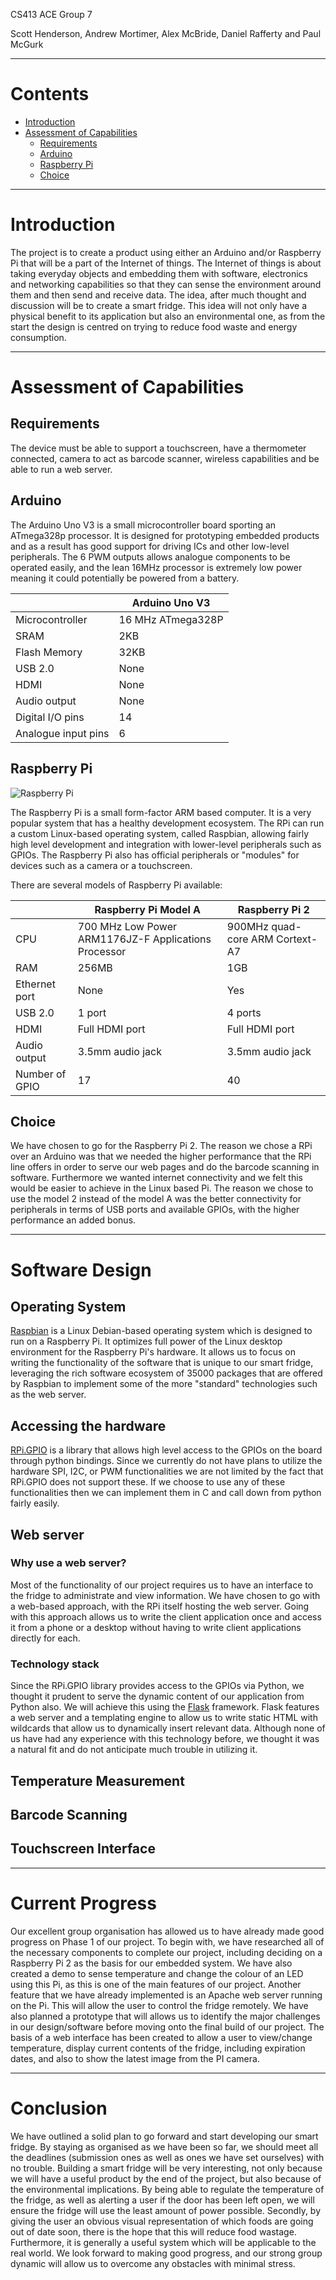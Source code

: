 
CS413 ACE Group 7

Scott Henderson, Andrew Mortimer, Alex McBride, Daniel Rafferty and Paul McGurk

----

# Contents  
  - [Introduction](#introduction)  
  - [Assessment of Capabilities](#assessment-of-capabilities)  
    - [Requirements](#requirements)
    - [Arduino](#arduino)
    - [Raspberry Pi](#raspberrypi)
    - [Choice](#choice)
----

# Introduction
The project is to create a product using either an Arduino and/or Raspberry Pi that will be a part of the Internet of things. The Internet of things is about taking everyday objects and embedding them with software, electronics and networking capabilities so that they can sense the environment around them and then send and receive data. The idea, after much thought and discussion will be to create a smart fridge. This idea will not only have a physical benefit to its application but also an environmental one, as from the start the design is centred on trying to reduce food waste and energy consumption.

----

# Assessment of Capabilities
## Requirements
The device must be able to support a touchscreen, have a thermometer connected, camera to act as barcode scanner, wireless capabilities and be able to run a web server.

## Arduino

The Arduino Uno V3 is a small microcontroller board sporting an ATmega328p processor. It is designed for prototyping embedded products and as a result has good support for driving ICs and other low-level peripherals. The 6 PWM outputs allows analogue components to be operated easily, and the lean 16MHz processor is extremely low power meaning it could potentially be powered from a battery.

|                     |   Arduino Uno V3  |
|---------------------|-------------------|
| Microcontroller     | 16 MHz ATmega328P |
| SRAM                | 2KB               |
| Flash Memory        | 32KB              |
| USB 2.0             | None              |
| HDMI                | None              |
| Audio output        | None              |
| Digital I/O pins    | 14                |
| Analogue input pins | 6                 |

## Raspberry Pi
![Raspberry Pi](https://upload.wikimedia.org/wikipedia/commons/4/45/Raspberry_Pi_-_Model_A.jpg)

The Raspberry Pi is a small form-factor ARM based computer. It is a very popular system that has a healthy development ecosystem. The RPi can run a custom Linux-based operating system, called Raspbian, allowing fairly high level development and integration with lower-level peripherals such as GPIOs. The Raspberry Pi also has official peripherals or "modules" for devices such as a camera or a touchscreen.

There are several models of Raspberry Pi available:

|                | Raspberry Pi Model A                                 | Raspberry Pi 2                  |
|----------------|------------------------------------------------------|---------------------------------|
| CPU            | 700 MHz Low Power ARM1176JZ-F Applications Processor | 900MHz quad-core ARM Cortext-A7 |
| RAM            | 256MB                                                | 1GB                             |
| Ethernet port  | None                                                 | Yes                             |
| USB 2.0        | 1 port                                               | 4 ports                         |
| HDMI           | Full HDMI port                                       | Full HDMI port                  |
| Audio output   | 3.5mm audio jack                                     | 3.5mm audio jack                |
| Number of GPIO | 17                                                   | 40                              |

## Choice

We have chosen to go for the Raspberry Pi 2. The reason we chose a RPi over an Arduino was that we needed the higher performance that the RPi line offers in order to serve our web pages and do the barcode scanning in software. Furthermore we wanted internet connectivity and we felt this would be easier to achieve in the Linux based Pi. The reason we chose to use the model 2 instead of the model A was the better connectivity for peripherals in terms of USB ports and available GPIOs, with the higher performance an added bonus.

----

# Software Design
## Operating System
[Raspbian](https://www.raspbian.org/) is a Linux Debian-based operating system which is designed to run on a Raspberry Pi. It optimizes full power of the Linux desktop environment for the Raspberry Pi's hardware. It allows us to focus on writing the functionality of the software that is unique to our smart fridge, leveraging the rich software ecosystem of 35000 packages that are offered by Raspbian to implement some of the more "standard" technologies such as the web server.
## Accessing the hardware
[RPi.GPIO](https://pypi.python.org/pypi/RPi.GPIO) is a library that allows high level access to the GPIOs on the board through python bindings. Since we currently do not have plans to utilize the hardware SPI, I2C, or PWM functionalities we are not limited by the fact that RPi.GPIO does not support these. If we choose to use any of these functionalities then we can implement them in C and call down from python fairly easily.

## Web server
### Why use a web server?
Most of the functionality of our project requires us to have an interface to the fridge to administrate and view information. We have chosen to go with a web-based approach, with the RPi itself hosting the web server. Going with this approach allows us to write the client application once and access it from a phone or a desktop without having to write client applications directly for each.
### Technology stack
Since the RPi.GPIO library provides access to the GPIOs via Python, we thought it prudent to serve the dynamic content of our application from Python also. We will achieve this using the [Flask](http://flask.pocoo.org/) framework. Flask features a web server and a templating engine to allow us to write static HTML with wildcards that allow us to dynamically insert relevant data. Although none of us have had any experience with this technology before, we thought it was a natural fit and do not anticipate much trouble in utilizing it.
## Temperature Measurement
## Barcode Scanning
## Touchscreen Interface

----

# Current Progress
Our excellent group organisation has allowed us to have already made good progress on Phase 1 of our project. To begin with, we have researched all of the necessary components to complete our project, including deciding on a Raspberry Pi 2 as the basis for our embedded system. We have also created a demo to sense temperature and change the colour of an LED using this Pi, as this is one of the main features of our project. Another feature that we have already implemented is an Apache web server running on the Pi. This will allow the user to control the fridge remotely. We have also planned a prototype that will allows us to identify the major challenges in our design/software before moving onto the final build of our project. The basis of a web interface has been created to allow a user to view/change temperature, display current contents of the fridge, including expiration dates, and also to show the latest image from the PI camera.

----

# Conclusion

We have outlined a solid plan to go forward and start developing our smart fridge. By staying as organised as we have been so far, we should meet all the deadlines (submission ones as well as ones we have set ourselves) with no trouble. Building a smart fridge will be very interesting, not only because we will have a useful product by the end of the project, but also because of the environmental implications. By being able to regulate the temperature of the fridge, as well as alerting a user if the door has been left open, we will ensure the fridge will use the least amount of power possible. Secondly, by giving the user an obvious visual representation of which foods are going out of date soon, there is the hope that this will reduce food wastage. Furthermore, it is generally a useful system which will be applicable to the real world. We look forward to making good progress, and our strong group dynamic will allow us to overcome any obstacles with minimal stress.
